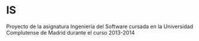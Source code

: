 # IS
Proyecto de la asignatura Ingeniería del Software cursada en la Universidad Complutense de Madrid durante el curso 2013-2014
